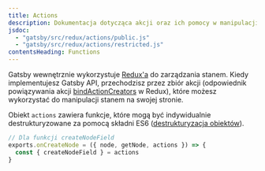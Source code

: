 ```yaml
---
title: Actions
description: Dokumentacja dotycząca akcji oraz ich pomocy w manipulacji stanem w Gatsby'm
jsdoc:
  - "gatsby/src/redux/actions/public.js"
  - "gatsby/src/redux/actions/restricted.js"
contentsHeading: Functions
---
```


Gatsby wewnętrznie wykorzystuje [Redux'a](http://redux.js.org) do zarządzania stanem. Kiedy implementujesz Gatsby API, przechodzisz przez zbiór akcji (odpowiednik powiązywania akcji [bindActionCreators](https://redux.js.org/api/bindactioncreators/) w Redux), które możesz wykorzystać do manipulacji stanem na swojej stronie.

Obiekt `actions` zawiera funkcje, które mogą być indywidualnie destrukturyzowane za pomocą składni ES6 ([destrukturyzacja obiektów](https://developer.mozilla.org/pl/docs/Web/JavaScript/Referencje/Operatory/Destructuring_assignment#Destrukturyzacja_obiekt%C3%B3w)).

```javascript
// Dla funkcji createNodeField
exports.onCreateNode = ({ node, getNode, actions }) => {
  const { createNodeField } = actions
}
```
